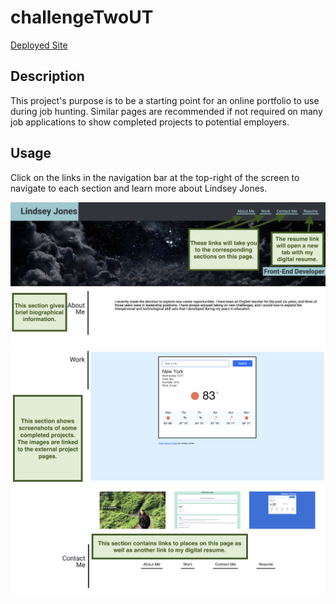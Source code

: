 # challengeTwoUT

<a href="https://l-jones-hub.github.io/challengeTwoUT/#contact-section" title="" target="_blank">Deployed Site</a>

## Description

This project's purpose is to be a starting point for an online portfolio to use during job hunting. Similar pages are recommended if not required on many job applications to show completed projects to potential employers.

## Usage

Click on the links in the navigation bar at the top-right of the screen to navigate to each section and learn more about Lindsey Jones.

![The green arrows show the links in the navigation bar at the top of the page. The green boxes give short descriptions of each section.](./assets/images/Challenge-Two-top.png)
![This shows the middle of the page which contains screenshots of completed projects](./assets/images/Challenge-Two-middle.png)
![These links at the bottom of the page are identical to those in the navigation bar at the top of the page.](./assets/images/Challenge-Two-bottom.png)
